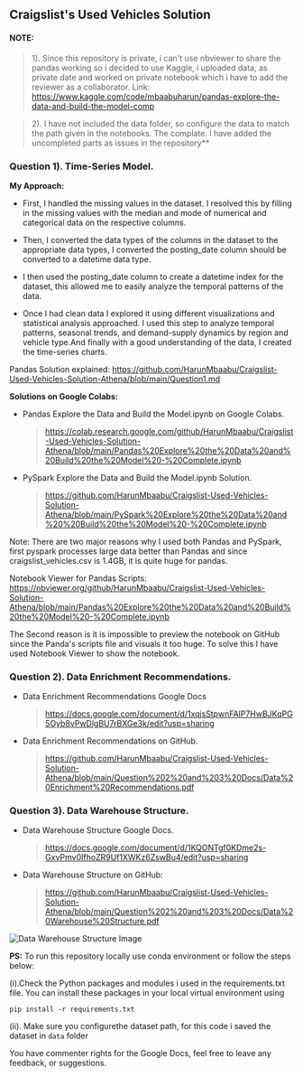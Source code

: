 ## **Craigslist's Used Vehicles Solution** 

#### **NOTE:**

> 1). Since this repository is private, i can't use nbviewer to share the pandas working so i decided to use Kaggle, i uploaded data, as private date and worked on private notebook which i have to add the reviewer as a collaborator.
 Link: https://www.kaggle.com/code/mbaabuharun/pandas-explore-the-data-and-build-the-model-comp

>  2). I have not included the data folder, so configure the data to match the path given in the notebooks. The complate. I have added the uncompleted parts as issues in the repository**


### Question 1). Time-Series Model. 

**My Approach:**

- First, I handled the missing values in the dataset. I resolved this by filling in the missing values with the median and mode of numerical and categorical data on the respective columns.

- Then, I converted the data types of the columns in the dataset to the appropriate data types, I converted the posting_date column should be converted to a datetime data type.

- I then used the posting_date column to create a datetime index for the dataset, this allowed me to easily analyze the temporal patterns of the data.

- Once I had clean data I explored it using different visualizations and statistical analysis approached. I used this step to analyze temporal patterns, seasonal trends, and demand-supply dynamics by region and vehicle type.And finally with a good understanding of the data, I created the time-series charts. 

Pandas Solution explained: https://github.com/HarunMbaabu/Craigslist-Used-Vehicles-Solution-Athena/blob/main/Question1.md

**Solutions on Google Colabs:**
- Pandas Explore the Data and Build the Model.ipynb on Google Colabs. 

	> https://colab.research.google.com/github/HarunMbaabu/Craigslist-Used-Vehicles-Solution-Athena/blob/main/Pandas%20Explore%20the%20Data%20and%20Build%20the%20Model%20-%20Complete.ipynb 
 

- PySpark Explore the Data and Build the Model.ipynb Solution.

	> https://github.com/HarunMbaabu/Craigslist-Used-Vehicles-Solution-Athena/blob/main/PySpark%20Explore%20the%20Data%20and%20%20Build%20the%20Model%20-%20Complete.ipynb


Note: There are two major reasons why I used both Pandas and PySpark, first pyspark processes large data better than Pandas and since craigslist_vehicles.csv is 1.4GB, it is quite huge for pandas.

Notebook Viewer for Pandas Scripts: https://nbviewer.org/github/HarunMbaabu/Craigslist-Used-Vehicles-Solution-Athena/blob/main/Pandas%20Explore%20the%20Data%20and%20Build%20the%20Model%20-%20Complete.ipynb 


The Second reason is it is impossible to preview the notebook on GitHub since the Panda's scripts file and visuals it too huge. To solve this I have used Notebook Viewer to show the notebook. 

### Question 2). Data Enrichment Recommendations.
- Data Enrichment Recommendations Google Docs
 	> https://docs.google.com/document/d/1xqjsStpwnFAlP7HwBJKqPG5Oyb8vPwDlgBU7rBXGe3k/edit?usp=sharing 

- Data Enrichment Recommendations on GitHub.
	> https://github.com/HarunMbaabu/Craigslist-Used-Vehicles-Solution-Athena/blob/main/Question%202%20and%203%20Docs/Data%20Enrichment%20Recommendations.pdf

### Question 3). Data Warehouse Structure.
- Data Warehouse Structure Google Docs.
 	> https://docs.google.com/document/d/1KQONTgf0KDme2s-GxvPmv0IfhoZR9Uf1XWKz6ZswBu4/edit?usp=sharing 

- Data Warehouse Structure on GitHub: 
	> https://github.com/HarunMbaabu/Craigslist-Used-Vehicles-Solution-Athena/blob/main/Question%202%20and%203%20Docs/Data%20Warehouse%20Structure.pdf


![Data Warehouse Structure Image](https://github.com/HarunMbaabu/Craigslist-Used-Vehicles-Solution-Athena/blob/main/Image/Screenshot%20from%202023-08-05%2021-08-18.png)

**PS:** 
To run this repository locally use conda environment or follow the steps below: 

(i).Check the Python packages and modules i used in the requirements.txt file. You can install these packages in your local virtual environment using 

```code 
pip install -r requirements.txt
```  

(ii). Make sure you configurethe dataset path, for this code i saved the dataset in ```data``` folder

You have commenter rights for the Google Docs, feel free to leave any feedback, or suggestions.  

